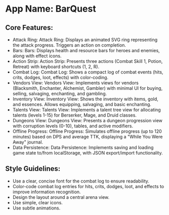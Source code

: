 # **App Name**: BarQuest

## Core Features:

- Attack Ring: Attack Ring: Displays an animated SVG ring representing the attack progress. Triggers an action on completion.
- Bars: Bars: Displays health and resource bars for heroes and enemies, along with effect icons.
- Action Strip: Action Strip: Presents three actions (Combat Skill 1, Potion, Retreat) with keyboard shortcuts (1, 2, R).
- Combat Log: Combat Log: Shows a compact log of combat events (hits, crits, dodges, loot, effects) with color-coding.
- Vendors View: Vendors View: Implements views for vendors (Blacksmith, Enchanter, Alchemist, Gambler) with minimal UI for buying, selling, salvaging, enchanting, and gambling.
- Inventory View: Inventory View: Shows the inventory with items, gold, and essences. Allows equipping, salvaging, and basic enchanting.
- Talents View: Talents View: Implements a talent tree view for allocating talents (levels 1-15) for Berserker, Mage, and Druid classes.
- Dungeons View: Dungeons View: Presents a dungeon progression view with corruption levels (0-10), tables, and active modifiers.
- Offline Progress: Offline Progress: Simulates offline progress (up to 120 minutes) based on DPS and average TTK, displaying a "While You Were Away" journal.
- Data Persistence: Data Persistence: Implements saving and loading game state to/from localStorage, with JSON export/import functionality.

## Style Guidelines:

- Use a clear, concise font for the combat log to ensure readability.
- Color-code combat log entries for hits, crits, dodges, loot, and effects to improve information recognition.
- Design the layout around a central arena view.
- Use simple, clear icons.
- Use subtle animations.